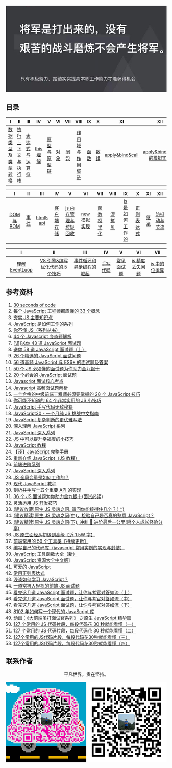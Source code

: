 ![image](./img/timg.jpg)
<br>

## 目录

|                                                                                    I                                                                                    |                                                                          II                                                                           |                                                                                 III                                                                                 |                                                          IV                                                           |                                                                            V                                                                             |                                                      VI                                                      |                                                     VII                                                      |                                                                                      VIII                                                                                      |                                                      IX                                                      |                                                      X                                                       |                                                            XI                                                            |                                                                                   XII                                                                                   |
| :---------------------------------------------------------------------------------------------------------------------------------------------------------------------: | :---------------------------------------------------------------------------------------------------------------------------------------------------: | :-----------------------------------------------------------------------------------------------------------------------------------------------------------------: | :-------------------------------------------------------------------------------------------------------------------: | :------------------------------------------------------------------------------------------------------------------------------------------------------: | :----------------------------------------------------------------------------------------------------------: | :----------------------------------------------------------------------------------------------------------: | :----------------------------------------------------------------------------------------------------------------------------------------------------------------------------: | :----------------------------------------------------------------------------------------------------------: | :----------------------------------------------------------------------------------------------------------: | :----------------------------------------------------------------------------------------------------------------------: | :---------------------------------------------------------------------------------------------------------------------------------------------------------------------: |
| [数据类型及类型转换](https://github.com/cs-learning-record/javascript-series/blob/master/javascript/%E6%95%B0%E6%8D%AE%E7%B1%BB%E5%9E%8B%E4%B8%8E%E8%BD%AC%E6%8D%A2.md) | [执行上下文与执行栈](https://github.com/cs-learning-record/javascript-series/blob/master/javascript/%E6%89%A7%E8%A1%8C%E4%B8%8A%E4%B8%8B%E6%96%87.md) | [表达式与运算符](https://github.com/cs-learning-record/javascript-series/blob/master/javascript/%E8%A1%A8%E8%BE%BE%E5%BC%8F%E4%B8%8E%E8%BF%90%E7%AE%97%E7%AC%A6.md) | [this 理解](https://github.com/cs-learning-record/javascript-series/blob/master/javascript/this%E7%90%86%E8%A7%A3.md) | [原型与原型链](https://github.com/cs-learning-record/javascript-series/blob/master/javascript/%E5%8E%9F%E5%9E%8B%E4%B8%8E%E5%8E%9F%E5%9E%8B%E9%93%BE.md) | [对象](https://github.com/cs-learning-record/javascript-series/blob/master/javascript/%E5%AF%B9%E8%B1%A1.md) | [闭包](https://github.com/cs-learning-record/javascript-series/blob/master/javascript/%E9%97%AD%E5%8C%85.md) | [作用域与作用域链](https://github.com/cs-learning-record/javascript-series/blob/master/javascript/%E4%BD%9C%E7%94%A8%E5%9F%9F%E4%B8%8E%E4%BD%9C%E7%94%A8%E5%9F%9F%E9%93%BE.md) | [函数](https://github.com/cs-learning-record/javascript-series/blob/master/javascript/%E5%87%BD%E6%95%B0.md) | [数组](https://github.com/cs-learning-record/javascript-series/blob/master/javascript/%E6%95%B0%E7%BB%84.md) | [apply&bind&call](https://github.com/cs-learning-record/javascript-series/blob/master/javascript/apply%26bind%26call.md) | [apply&bind&call 的模拟实现](https://github.com/cs-learning-record/javascript-series/blob/master/javascript/apply%26bind%26call%E6%A8%A1%E6%8B%9F%E5%AE%9E%E7%8E%B0.md) |

|                                                        I                                                        |                                                      II                                                      |                                                   III                                                   |                                                                      IV                                                                       |                                                                                              V                                                                                               |                                                                    VI                                                                     |                                                                      VII                                                                      |                                                          VIII                                                           |                                                                          IX                                                                          |                                                                       X                                                                       |                                                      XI                                                      |                                                                           XII                                                                            |
| :-------------------------------------------------------------------------------------------------------------: | :----------------------------------------------------------------------------------------------------------: | :-----------------------------------------------------------------------------------------------------: | :-------------------------------------------------------------------------------------------------------------------------------------------: | :------------------------------------------------------------------------------------------------------------------------------------------------------------------------------------------: | :---------------------------------------------------------------------------------------------------------------------------------------: | :-------------------------------------------------------------------------------------------------------------------------------------------: | :---------------------------------------------------------------------------------------------------------------------: | :--------------------------------------------------------------------------------------------------------------------------------------------------: | :-------------------------------------------------------------------------------------------------------------------------------------------: | :----------------------------------------------------------------------------------------------------------: | :------------------------------------------------------------------------------------------------------------------------------------------------------: |
| [DOM 与 BOM](https://github.com/cs-learning-record/javascript-series/blob/master/javascript/DOM%E4%B8%8EBOM.md) | [事件](https://github.com/cs-learning-record/javascript-series/blob/master/javascript/%E4%BA%8B%E4%BB%B6.md) | [html5 api](https://github.com/cs-learning-record/javascript-series/blob/master/javascript/html5api.md) | [客户端存储](https://github.com/cs-learning-record/javascript-series/blob/master/javascript/%E5%AE%A2%E6%88%B7%E7%AB%AF%E5%AD%98%E5%82%A8.md) | [js 内存管理与垃圾回收](https://github.com/cs-learning-record/javascript-series/blob/master/javascript/%E5%9E%83%E5%9C%BE%E5%9B%9E%E6%94%B6%E5%92%8C%E5%86%85%E5%AD%98%E7%AE%A1%E7%90%86.md) | [new 模拟实现](https://github.com/cs-learning-record/javascript-series/blob/master/javascript/new%E6%A8%A1%E6%8B%9F%E5%AE%9E%E7%8E%B0.md) | [函数柯里化](https://github.com/cs-learning-record/javascript-series/blob/master/javascript/%E5%87%BD%E6%95%B0%E6%9F%AF%E9%87%8C%E5%8C%96.md) | [深拷贝](https://github.com/cs-learning-record/javascript-series/blob/master/javascript/%E6%B7%B1%E6%8B%B7%E8%B4%9D.md) | [js 是如何工作的](https://github.com/cs-learning-record/javascript-series/blob/master/javascript/js%E5%A6%82%E4%BD%95%E5%B7%A5%E4%BD%9C%E7%9A%84.md) | [正则表达式](https://github.com/cs-learning-record/javascript-series/blob/master/javascript/%E6%AD%A3%E5%88%99%E8%A1%A8%E8%BE%BE%E5%BC%8F.md) | [继承](https://github.com/cs-learning-record/javascript-series/blob/master/javascript/%E7%BB%A7%E6%89%BF.md) | [防抖动与节流](https://github.com/cs-learning-record/javascript-series/blob/master/javascript/%E9%98%B2%E6%8A%96%E5%8A%A8%E4%B8%8E%E8%8A%82%E6%B5%81.md) |

|                                                                I                                                                |                                                                                                                   II                                                                                                                    |                                                                                                            III                                                                                                             |                                                                 IV                                                                 |                                                                       V                                                                       |                                                                              VI                                                                               |                                                                        VII                                                                         |
| :-----------------------------------------------------------------------------------------------------------------------------: | :-------------------------------------------------------------------------------------------------------------------------------------------------------------------------------------------------------------------------------------: | :------------------------------------------------------------------------------------------------------------------------------------------------------------------------------------------------------------------------: | :--------------------------------------------------------------------------------------------------------------------------------: | :-------------------------------------------------------------------------------------------------------------------------------------------: | :-----------------------------------------------------------------------------------------------------------------------------------------------------------: | :------------------------------------------------------------------------------------------------------------------------------------------------: |
| [理解 EventLoop](https://github.com/cs-learning-record/javascript-series/blob/master/javascript/%E7%90%86%E8%A7%A3EventLoop.md) | [V8 引擎&编写优化代码的 5 个技巧](https://github.com/cs-learning-record/javascript-series/blob/master/javascript/V8%E5%BC%95%E6%93%8E%26%E7%BC%96%E5%86%99%E4%BC%98%E5%8C%96%E4%BB%A3%E7%A0%81%E7%9A%845%E4%B8%AA%E6%8A%80%E5%B7%A7.md) | [事件循环和异步编程的崛起](https://github.com/cs-learning-record/javascript-series/blob/master/javascript/%E4%BA%8B%E4%BB%B6%E5%BE%AA%E7%8E%AF%E5%92%8C%E5%BC%82%E6%AD%A5%E7%BC%96%E7%A8%8B%E7%9A%84%E5%B4%9B%E8%B5%B7.md) | [手写代码](https://github.com/cs-learning-record/javascript-series/blob/master/javascript/%E6%89%8B%E5%86%99%E4%BB%A3%E7%A0%81.md) | [常见面试题](https://github.com/cs-learning-record/javascript-series/blob/master/javascript/%E5%B8%B8%E8%A7%81%E9%9D%A2%E8%AF%95%E9%A2%98.md) | [js 精度丢失问题](https://github.com/cs-learning-record/javascript-series/blob/master/javascript/js%E7%B2%BE%E5%BA%A6%E4%B8%A2%E5%A4%B1%E9%97%AE%E9%A2%98.md) | [js 中的位运算](https://github.com/cs-learning-record/javascript-series/blob/master/javascript/js%E4%B8%AD%E7%9A%84%E4%BD%8D%E8%BF%90%E7%AE%97.md) |

## 参考资料

1. [30 seconds of code](https://github.com/kujian/30-seconds-of-code)
2. [每个 JavaScript 工程师都应懂的 33 个概念](https://github.com/stephentian/33-js-concepts)
3. [夯实 JS 主要知识点](https://mp.weixin.qq.com/s/AxuMlXj7cG3ddL7ulNit4A)
4. [JavaScript 是如何工作的系列](https://github.com/qq449245884/xiaozhi)
5. [你不懂 JS（系列丛书）](https://github.com/getify/You-Dont-Know-JS/tree/1ed-zh-CN)
6. [44 个 Javascript 变态题解析](http://www.admin10000.com/document/9203.html)
7. [[译]送你 43 道 JavaScript 面试题](https://github.com/lydiahallie/javascript-questions/blob/master/zh-CN/README-zh_CN.md)
8. [送你 58 道 JavaScript 面试题（上）](https://mp.weixin.qq.com/s/PYD9jzcbEtooZYvuuYMf_Q)
9. [26 个精选的 JavaScript 面试问题](https://juejin.im/post/5bd95d22e51d45685f442f73)
10. [56 道高频 JavaScript 与 ES6+ 的面试题及答案](https://mp.weixin.qq.com/s/D76Bh59PkiCYPjK1mPSA4Q)
11. [50 个 JS 必须懂的面试题为你助力金九银十](https://juejin.im/post/5d6c53476fb9a06acc009e00)
12. [20 个必会的 JavaScript 面试题](https://ly2011.github.io/blog/#/interview/20%E4%B8%AA%E5%BF%85%E4%BC%9A%E7%9A%84JavaScript%E9%9D%A2%E8%AF%95%E9%A2%98)
13. [Javascript 面试核心考点](https://mp.weixin.qq.com/s/Bk07WB9hBagL590RRjC4FA)
14. [Javascript 高频面试题解析](https://mp.weixin.qq.com/s/g5Cr0N32W_z9X3qIMLOX6Q)
15. [一个合格的中级前端工程师必须要掌握的 28 个 JavaScript 技巧](https://juejin.im/post/5cef46226fb9a07eaf2b7516)
16. [你可能不知道的 64 个非常实用的 JS 小技巧](https://mp.weixin.qq.com/s/V4u3hp1b2jqlrEe7tZIOOg)
17. [JavaScript 手写代码无敌秘籍](https://mp.weixin.qq.com/s/4uzNKQcKB5YJbtXF4NQyWg)
18. [JavaScript30 - 一个月纯 JS 挑战中文指南](https://github.com/soyaine/JavaScript30)
19. [JavaScript 复杂判断的更优雅写法](https://juejin.im/post/5bdfef86e51d453bf8051bf8)
20. [深入理解 JavaScript 系列](https://www.cnblogs.com/TomXu/archive/2011/12/15/2288411.html)
21. [JavaScript 深入系列](https://github.com/mqyqingfeng/Blog/issues/17)
22. [JS 中可以提升幸福度的小技巧](https://mp.weixin.qq.com/s/pu2NmyWCQM7oN8H_WRKheA)
23. [JavaScript 教程](https://wangdoc.com/javascript/)
24. [【译】JavaScript 完整手册](https://juejin.im/post/5bff57fee51d45021a167991)
25. [重新介绍 JavaScript（JS 教程）](https://developer.mozilla.org/zh-CN/docs/Web/JavaScript/A_re-introduction_to_JavaScript)
26. [前端进阶系列](https://github.com/yygmind/blog)
27. [JavaScript 深入系列](https://github.com/mqyqingfeng/Blog)
28. [JS 全局变量是如何工作的？](https://mp.weixin.qq.com/s/VFZ7Fvly4Zk8bHi0X-tXuA)
29. [现代 JavaScript 教程](https://zh.javascript.info/)
30. [剖析并手写十五个重要 API 的实现](https://mp.weixin.qq.com/s/BTzLPZpU6VeDEmeocgQSGA)
31. [36 个 JS 面试题为你助力金九银十(面试必读)](https://mp.weixin.qq.com/s/vTvKJ1r2ifHHgwRjOrZ2MA)
32. [灵活运用 JS 开发技巧](https://juejin.im/post/5cc7afdde51d456e671c7e48)
33. [(建议收藏)原生 JS 灵魂之问, 请问你能接得住几个？(上)](https://juejin.im/post/5dac5d82e51d45249850cd20)
34. [(建议精读)原生 JS 灵魂之问(中)，检验自己是否真的熟悉 JavaScript？](https://juejin.im/post/5dbebbfa51882524c507fddb)
35. [(建议精读)原生 JS 灵魂之问(下), 冲刺 🚀 进阶最后一公里(附个人成长经验分享)](https://juejin.im/post/5dd8b3a851882572f56b578f)
36. [JS 原生面经从初级到高级【近 1.5W 字】](https://juejin.im/post/5daeefc8e51d4524f007fb15)
37. [前端常用的 59 个工具类【持续更新】](https://juejin.im/post/5de5be53f265da05c33fcbb4)
38. [编写自己的代码库（javascript 常用实例的实现与封装）](https://juejin.im/post/5a2a7a5051882535cd4abfce)
39. [JavaScript 工具函数大全（新）](https://juejin.im/post/5da1a04ae51d45783d6122bf)
40. [JavaScript 资源大全中文版](https://github.com/jobbole/awesome-javascript-cn)]
41. [可爱的 JavaScript](http://js.pingan8787.com/)
42. [常用正则表达式](https://juejin.im/post/5dccdd24f265da0c09156fb3)
43. [浅谈如何学习 JavaScript？](https://zhuanlan.zhihu.com/p/23265155)
44. [一道常被人轻视的前端 JS 面试题](https://www.cnblogs.com/xxcanghai/p/5189353.html)
45. [看完这几道 JavaScript 面试题，让你与考官对答如流（上）](https://juejin.im/post/5e166cc5f265da5d57543102)
46. [看完这几道 JavaScript 面试题，让你与考官对答如流（中）](https://juejin.im/post/5e1bb37a5188254dbc25de92)
47. [看完这几道 JavaScript 面试题，让你与考官对答如流（下）](https://juejin.im/post/5e1faa3d51882520a167df0e)
48. [8102 年如何写一个现代的 JavaScript 库](https://juejin.im/post/5bbafd78f265da0ad947e6ba)
49. [动画：《大前端吊打面试官系列》 之原生 JavaScript 精华篇](https://juejin.im/post/5e34d19de51d4558864b1d1f)
50. [127 个常用的 JS 代码片段，每段代码花 30 秒就能看懂（一）](https://juejin.im/post/5e4a6f815188254963275704)
51. [127 个常用的 JS 代码片段，每段代码花 30 秒就能看懂（二）](https://mp.weixin.qq.com/s/kHYgFfO0aF2_bnH0zIRkAg)
52. [127个常用的JS代码片段，每段代码花30秒就能看懂（三）](https://mp.weixin.qq.com/s/-zgQGaFkUHqFLhBi42zdNQ)
53. [127个常用的JS代码片段，每段代码花30秒就能看懂（四）](https://mp.weixin.qq.com/s/i_Yqi2NclgMK6IUL4hXv3A)

## 联系作者

<div align="center">
    <p>
        平凡世界，贵在坚持。
    </p>
    <img src="./img/contact.png" />
</div>
